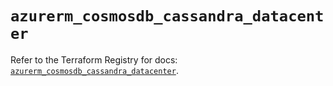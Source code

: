 # `azurerm_cosmosdb_cassandra_datacenter`

Refer to the Terraform Registry for docs: [`azurerm_cosmosdb_cassandra_datacenter`](https://registry.terraform.io/providers/hashicorp/azurerm/4.11.0/docs/resources/cosmosdb_cassandra_datacenter).
